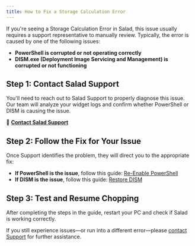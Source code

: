 ```yaml
---
title: How to Fix a Storage Calculation Error
---
```


If you're seeing a Storage Calculation Error in Salad, this issue usually requires a support representative to manually
review. Typically, the error is caused by one of the following issues:

- **PowerShell is corrupted or not operating correctly**
- **DISM.exe (Deployment Image Servicing and Management) is corrupted or not functioning**

## **Step 1: Contact Salad Support**

You'll need to reach out to Salad Support to properly diagnose this issue. Our team will analyze your widget logs and
confirm whether PowerShell or DISM is causing the issue.

📩 [**Contact Salad Support**](https://support.salad.com/)

## **Step 2: Follow the Fix for Your Issue**

Once Support identifies the problem, they will direct you to the appropriate fix:

- **If PowerShell is the issue**, follow this guide:
  [Re-Enable PowerShell](/docs/troubleshooting/pc-configuration/608-re-enable-powershell)
- **If DISM is the issue**, follow this guide: [Restore DISM](/docs/troubleshooting/pc-configuration/610-restoring-dism)

## **Step 3: Test and Resume Chopping**

After completing the steps in the guide, restart your PC and check if Salad is working correctly.

If you still experience issues—or run into a different error—please [contact Support](https://support.salad.com/) for
further assistance.
